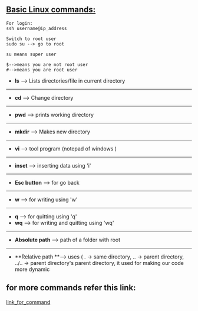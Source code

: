 ## <ins>Basic Linux commands:</ins>

```
For login:
ssh username@ip_address

Switch to root user
sudo su --> go to root

su means super user

$-->means you are not root user
#-->means you are root user

```

- **ls**    -->  Lists directories/file in current directory 
---
- **cd**    --> Change directory 
---
- **pwd**   --> prints working directory 
---
- **mkdir** --> Makes new directory 
---
- **vi**    --> tool program (notepad of windows )
---
- **inset** --> inserting data using 'i'
---
- **Esc button** --> for  go back
---
- **w**     --> for writing using 'w' 
---
- **q**     --> for quitting using 'q'
- **wq**    --> for writing and quitting using 'wq'
---
- **Absolute path** --> path of a folder with root 
---
- **Relative path **--> uses ( . -> same directory, .. -> parent directory, ../.. -> parent directory's parent directory, 
                        it used for making our code more dynamic
						

## for more commands refer this link:						
[link_for_command](https://www.geeksforgeeks.org/linux-commands/)

